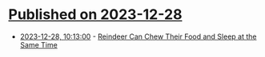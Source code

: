 # [Published on 2023-12-28](index.md)

* [2023-12-28, 10:13:00](https://soylentnews.org/article.pl?sid=23/12/27/0336257&from=rss) - [Reindeer Can Chew Their Food and Sleep at the Same Time](https://soylentnews.org/article.pl?sid=23/12/27/0336257&from=rss)
